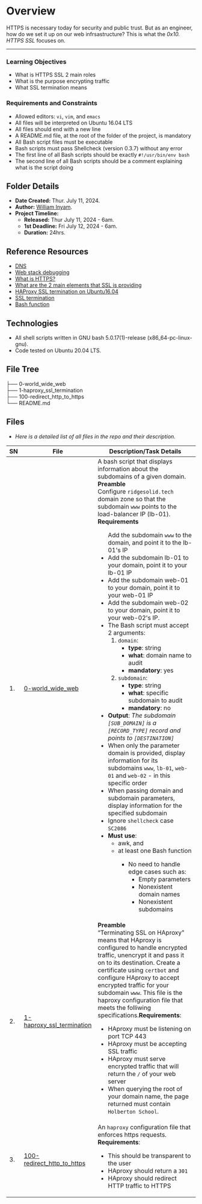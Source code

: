 # Overview #

HTTPS is necessary today for security and public trust. But as an engineer, how do we set it up on our web infrsastructure? This is what the *0x10. HTTPS SSL* focuses on.

<hr/>

### Learning Objectives ###
- What is HTTPS SSL 2 main roles
- What is the purpose encrypting traffic
- What SSL termination means

### Requirements and Constraints ###
- Allowed editors: `vi`, `vim`, and `emacs`
- All files will be interpreted on Ubuntu 16.04 LTS
- All files should end with a new line
- A README.md file, at the root of the folder of the project, is mandatory
- All Bash script files must be executable
- Bash scripts must pass Shellcheck (version 0.3.7) without any error
- The first line of all Bash scripts should be exactly `#!/usr/bin/env bash`
- The second line of all Bash scripts should be a comment explaining what is the script doing


## Folder Details ###
- **Date Created:** Thur. July 11, 2024.
- **Author:** [William Inyam](https.//github.com/thecypherzen).
- **Project Timeline:**
  - **Released:** Thur July 11, 2024 - 6am.
  - **1st Deadline:** Fri July 12, 2024 - 6am.
  - **Duration:**  24hrs.


## Reference Resources
- [DNS](https://www.notion.so/DNS-cfbd9d6ce4c7433698666d27be76d9bb)
- [Web stack debugging](https://www.notion.so/WebStack-Debugging-ba8d7dd00b6042b898234b85b6a0eb1e)
- [What is HTTPS?](https://www.instantssl.com/http-vs-https)
- [What are the 2 main elements that SSL is providing](https://www.sslshopper.com/why-ssl-the-purpose-of-using-ssl-certificates.html)
- [HAProxy SSL termination on Ubuntu16.04](https://docs.ionos.com/cloud/getting-started/basic-tutorials)
- [SSL termination](https://en.wikipedia.org/wiki/TLS_termination_proxy)
- [Bash function](https://tldp.org/LDP/abs/html/complexfunct.html)


## Technologies ##
- All shell scripts written in GNU bash 5.0.17(1)-release (x86_64-pc-linux-gnu).
- Code tested on Ubuntu 20.04 LTS.

## File Tree ##
├── 0-world_wide_web<br/>
├── 1-haproxy_ssl_termination<br/>
├── 100-redirect_http_to_https<br/>
└── README.md<br/>


## Files ###
- *Here is a detailed list of all files in the repo and their description*.

| SN | File | Description/Task Details                                   |
|----|------|-----------------------------------------------|
| 1. | [0-world_wide_web](https://https://github.com/thecypherzen/alx-system_engineering-devops/blob/main/0x10-https_ssl/0-world_wide_web) | A bash script that displays information about the subdomains of a given domain.<br/>**Preamble**<br/>Configure `ridgesolid.tech` domain zone so that the subdomain `www` points to the load-balancer IP (lb-01).<br/>**Requirements**<br/><ul>Add the subdomain `www` to the domain, and point it to the lb-01's IP</li><li>Add the subdomain lb-01 to your domain, point it to your lb-01 IP</li><li>Add the subdomain web-01 to your domain, point it to your web-01 IP</li><li>Add the subdomain web-02 to your domain, point it to your web-02's IP.</li><li>The Bash script must accept 2 arguments:<br/><ol><li>`domain`:<ul><li>**type**: string</li><li>**what**: domain name to audit</li><li>**mandatory**: yes</li></ul></li><li>`subdomain`:<ul><li>**type**: string</li><li>**what**: specific subdomain to audit</li><li>**mandatory**: no</li></ul></li></ol></li><li>**Output**: *The subdomain `[SUB_DOMAIN]` is a `[RECORD_TYPE]` record and points to `[DESTINATION]`*</li><li>When only the parameter domain is provided, display information for its subdomains `www`, `lb-01`, `web-01` and `web-02` - in this specific order</li><li>When passing domain and subdomain parameters, display information for the specified subdomain</li><li>Ignore `shellcheck` case `SC2086`</li><li>**Must use**:<ul><li>awk, and</li><li>at least one Bash function</li><ul><li>No need to handle edge cases such as:<ul><li>Empty parameters</li><li>Nonexistent domain names</li><li>Nonexistent subdomains</li></ul></ul> |
| 2. | [1-haproxy_ssl_termination](https://github.com/thecypherzen/alx-system_engineering-devops/blob/main/0x10-https_ssl/1-haproxy_ssl_termination) | **Preamble**<br/>“Terminating SSL on HAproxy” means that HAproxy is configured to handle encrypted traffic, unencrypt it and pass it on to its destination. Create a certificate using `certbot` and configure HAproxy to accept encrypted traffic for your subdomain `www`. This file is the haproxy configuration file that meets the folliwing specifications.**Requirements**:<br/><ul><li>HAproxy must be listening on port TCP 443</li><li>HAproxy must be accepting SSL traffic</li><li>HAproxy must serve encrypted traffic that will return the `/` of your web server</li><li>When querying the root of your domain name, the page returned must contain `Holberton School`.</li></ul> |
| 3. | [100-redirect_http_to_https](https://github.com/thecypherzen/alx-system_engineering-devops/blob/main/0x10-https_ssl/100-redirect_http_to_https)  | An `haproxy` configuration file that enforces https requests.<br/>**Requirements**:<ul><li>This should be transparent to the user</li><li>HAproxy should return a `301`</li><li>HAproxy should redirect HTTP traffic to HTTPS</li></ul>  |